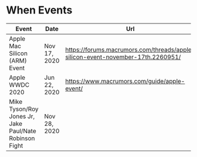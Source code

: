 # When Events

| Event | Date | Url |
| --- | --- | --- |
| Apple Mac Silicon (ARM) Event | Nov 17, 2020 | https://forums.macrumors.com/threads/apple-silicon-event-november-17th.2260951/ |
| Apple WWDC 2020 | Jun 22, 2020 | https://www.macrumors.com/guide/apple-event/ |
| Mike Tyson/Roy Jones Jr, Jake Paul/Nate Robinson Fight | Nov 28, 2020 | |
